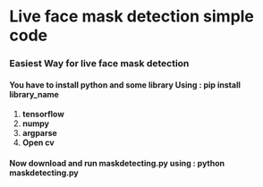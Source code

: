 <h1><b>Live face mask detection simple code</b></h1>

<h3>Easiest Way for live face mask detection</h3>
<h4>You have to install python and some library Using : <b>pip install library_name</b></h4>
<ol>
  <li><b>tensorflow</b></li>
  <li><b>numpy</b></li>
  <li><b>argparse</b></li>
  <li><b>Open cv</b></li>
</ol>
<h4>Now download and run maskdetecting.py using : <b>python maskdetecting.py</b></h4>

